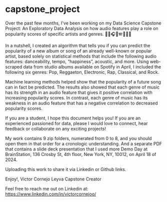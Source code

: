 # capstone_project

Over the past few months, I've been working on my Data Science Capstone Project: An Exploratory Data Analysis on how audio features play a role on popularity scores of specific artists and genres. 🎸🎵🎧🎶🪗🧑🏻‍💻

In a nutshell, I created an algorithm that tells you if you can predict the popularity of a new album or song of an already well-known or popular artist, based solely on statistical methods that include the following audio features: danceability, tempo, “happiness”, acoustic, and more.
Using web-scraped data from studio albums available on Spotify in April, I included the following six genres: Pop, Reggaeton, Electronic, Rap, Classical, and Rock. 

Machine learning methods helped show that the popularity of a future song can in fact be predicted. The results also showed that each genre of music has its strength in an audio feature that gives it positive correlation with increasing popularity scores. In contrast, each genre of music has its weakness in an audio feature that has a negative correlation to decreased popularity scores.

If you are a student, I hope this document helps you! If you are an experienced passioned for data, please I would love to connect, hear feedback or collaborate on any exciting projects!

My work contains 9 zip folders, numerated from 0 to 8, and you should open them in that order for a cronologic understanding. And a separate PDF that contains a slide deck presentation that I used more Demo Day at BrainStation, 136 Crosby St, 4th floor, New York, NY, 10012, on April 18 of 2024.

Uploading this work to share it via Linkedin or Github links.

Enjoy!,
Victor Cornejo Leyva
Capstone Creator

Feel free to reach me out on Linkedin at: https://www.linkedin.com/in/victorcornejoo/
